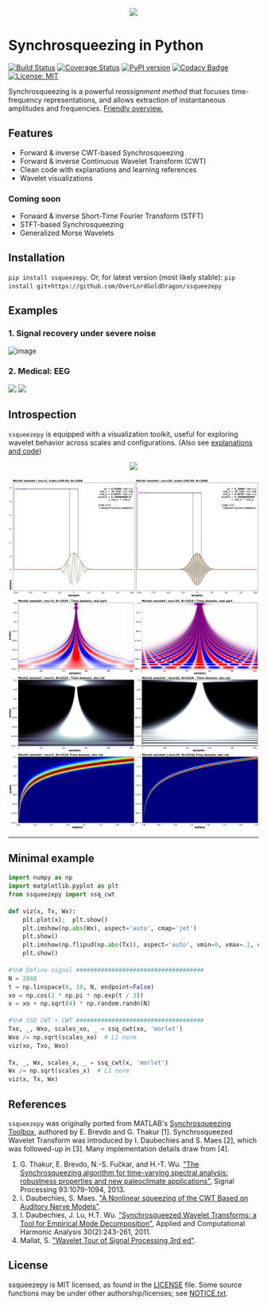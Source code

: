 <p align="center"><img src="https://user-images.githubusercontent.com/16495490/99882586-faa86f80-2c3a-11eb-899c-b3984e98b1c7.png" width="300"></p>


# Synchrosqueezing in Python

[![Build Status](https://travis-ci.com/OverLordGoldDragon/ssqueezepy.svg?branch=master)](https://travis-ci.com/OverLordGoldDragon/ssqueezepy)
[![Coverage Status](https://coveralls.io/repos/github/OverLordGoldDragon/ssqueezepy/badge.svg?branch=master&service=github)](https://coveralls.io/github/OverLordGoldDragon/ssqueezepy)
[![PyPI version](https://badge.fury.io/py/ssqueezepy.svg)](https://badge.fury.io/py/ssqueezepy)
[![Codacy Badge](https://app.codacy.com/project/badge/Grade/7cee422639034bcebe0f10ca4b95a506)](https://www.codacy.com/gh/OverLordGoldDragon/ssqueezepy/dashboard?utm_source=github.com&amp;utm_medium=referral&amp;utm_content=OverLordGoldDragon/ssqueezepy&amp;utm_campaign=Badge_Grade)
[![License: MIT](https://img.shields.io/badge/License-MIT-green.svg)](https://opensource.org/licenses/MIT)

Synchrosqueezing is a powerful _reassignment method_ that focuses time-frequency representations, and allows extraction of instantaneous amplitudes and frequencies. [Friendly overview.](https://dsp.stackexchange.com/a/71399/50076)


## Features
  - Forward & inverse CWT-based Synchrosqueezing
  - Forward & inverse Continuous Wavelet Transform (CWT)
  - Clean code with explanations and learning references
  - Wavelet visualizations

### Coming soon
  - Forward & inverse Short-Time Fourier Transform (STFT)
  - STFT-based Synchrosqueezing
  - Generalized Morse Wavelets
  
## Installation
`pip install ssqueezepy`. Or, for latest version (most likely stable): `pip install git+https://github.com/OverLordGoldDragon/ssqueezepy`

## Examples

### 1. Signal recovery under severe noise

![image](https://user-images.githubusercontent.com/16495490/99879090-b9f12c00-2c23-11eb-8a40-2011ce84df61.png)

### 2. Medical: EEG

<img src="https://user-images.githubusercontent.com/16495490/99880110-c88f1180-2c2a-11eb-8932-90bf3406a20d.png">

<img src="https://user-images.githubusercontent.com/16495490/99880131-f1170b80-2c2a-11eb-9ace-807df257ad23.png">

## Introspection

`ssqueezepy` is equipped with a visualization toolkit, useful for exploring wavelet behavior across scales and configurations. (Also see [explanations and code](https://dsp.stackexchange.com/a/72044/50076))

<p align="center">
  <img src="https://raw.githubusercontent.com/OverLordGoldDragon/ssqueezepy/master/examples/imgs/anim_tf_morlet20.gif" width="500">
</p>

<img src="https://raw.githubusercontent.com/OverLordGoldDragon/ssqueezepy/master/examples/imgs/morlet_5vs20_tf.png">
<img src="https://raw.githubusercontent.com/OverLordGoldDragon/ssqueezepy/master/examples/imgs/morlet_5vs20_hm.png">

<br>
<hr>

## Minimal example

```python
import numpy as np
import matplotlib.pyplot as plt
from ssqueezepy import ssq_cwt

def viz(x, Tx, Wx):
    plt.plot(x);  plt.show()    
    plt.imshow(np.abs(Wx), aspect='auto', cmap='jet')
    plt.show()
    plt.imshow(np.flipud(np.abs(Tx)), aspect='auto', vmin=0, vmax=.1, cmap='jet')
    plt.show()   
    
#%%# Define signal ####################################    
N = 2048
t = np.linspace(0, 10, N, endpoint=False)
xo = np.cos(2 * np.pi * np.exp(t / 3))
x = xo + np.sqrt(4) * np.random.randn(N)

#%%# SSQ CWT + CWT ####################################
Txo, _, Wxo, scales_xo, _ = ssq_cwt(xo, 'morlet')
Wxo /= np.sqrt(scales_xo)  # L1 norm
viz(xo, Txo, Wxo)

Tx, _, Wx, scales_x, _ = ssq_cwt(x, 'morlet')
Wx /= np.sqrt(scales_x)  # L1 norm 
viz(x, Tx, Wx)
```

## References

`ssqueezepy` was originally ported from MATLAB's [Synchrosqueezing Toolbox](https://github.com/ebrevdo/synchrosqueezing), authored by E. Brevdo and G. Thakur [1]. Synchrosqueezed Wavelet Transform was introduced by I. Daubechies and S. Maes [2], which was followed-up in [3]. Many implementation details draw from [4].

  1. G. Thakur, E. Brevdo, N.-S. Fučkar, and H.-T. Wu. ["The Synchrosqueezing algorithm for time-varying spectral analysis: robustness properties and new paleoclimate applications"](https://arxiv.org/abs/1105.0010), Signal Processing 93:1079-1094, 2013. 
  2. I. Daubechies, S. Maes. ["A Nonlinear squeezing of the CWT Based on Auditory Nerve Models"](https://services.math.duke.edu/%7Eingrid/publications/DM96.pdf). 
  3. I. Daubechies, J. Lu, H.T. Wu. ["Synchrosqueezed Wavelet Transforms: a Tool for Empirical Mode Decomposition"](https://arxiv.org/pdf/0912.2437.pdf), Applied and Computational Harmonic Analysis 30(2):243-261, 2011.
  4. Mallat, S. ["Wavelet Tour of Signal Processing 3rd ed"](https://www.di.ens.fr/~mallat/papiers/WaveletTourChap1-2-3.pdf).

## License

ssqueezepy is MIT licensed, as found in the [LICENSE](https://github.com/OverLordGoldDragon/ssqueezepy/blob/master/LICENSE) file. Some source functions may be under other authorship/licenses; see [NOTICE.txt](https://github.com/OverLordGoldDragon/ssqueezepy/blob/master/NOTICE.txt).
